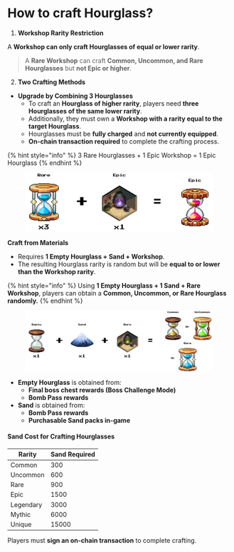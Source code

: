 # How to craft Hourglass?

1. **Workshop Rarity Restriction**

A **Workshop can only craft Hourglasses of equal or lower rarity**.

> A **Rare Workshop** can craft **Common, Uncommon, and Rare Hourglasses** but **not Epic or higher**.

2. **Two Crafting Methods**

* **Upgrade by Combining 3 Hourglasses**
  * To craft an **Hourglass of higher rarity**, players need **three Hourglasses of the same lower rarity**.
  * Additionally, they must own a **Workshop with a rarity equal to the target Hourglass**.
  * Hourglasses must be **fully charged** and **not currently equipped**.
  * **On-chain transaction required** to complete the crafting process.

{% hint style="info" %}
3 Rare Hourglasses + 1 Epic Workshop = 1 Epic Hourglass
{% endhint %}

<figure><img src="../../.gitbook/assets/3 Rare Hourglasses + 1 Epic Workshop = 1 Epic Hourglass.png" alt=""><figcaption></figcaption></figure>

**Craft from Materials**

* Requires **1 Empty Hourglass + Sand + Workshop**.
* The resulting Hourglass rarity is random but will be **equal to or lower than the Workshop rarity**.

{% hint style="info" %}
Using **1 Empty Hourglass + 1 Sand + Rare Workshop**, players can obtain a **Common, Uncommon, or Rare Hourglass randomly.**
{% endhint %}

<figure><img src="../../.gitbook/assets/1_Empty_Hourglass_+_1_Sand_+_Rare_Workshop,_players_can_obtain_a.png" alt=""><figcaption></figcaption></figure>

* **Empty Hourglass** is obtained from:
  * **Final boss chest rewards (Boss Challenge Mode)**
  * **Bomb Pass rewards**
* **Sand** is obtained from:
  * **Bomb Pass rewards**
  * **Purchasable Sand packs in-game**

#### **Sand Cost for Crafting Hourglasses**

| Rarity    | Sand Required |
| --------- | ------------- |
| Common    | 300           |
| Uncommon  | 600           |
| Rare      | 900           |
| Epic      | 1500          |
| Legendary | 3000          |
| Mythic    | 6000          |
| Unique    | 15000         |

Players must **sign an on-chain transaction** to complete crafting.
